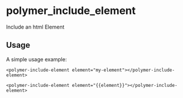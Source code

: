 # polymer_include_element

Include an html Element

## Usage

A simple usage example:

    <polymer-include-element element="my-element"></polymer-include-element>
    
    <polymer-include-element element="{{element}}"></polymer-include-element>

